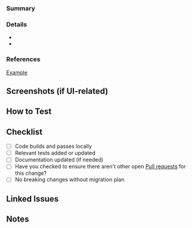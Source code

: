 ### Summary

<!-- Concise summary of what this PR does and why -->

### Details

- <!-- e.g., Added validation logic for user signup -->
- <!-- e.g., Refactored payment service to use async/await -->

### References

[Example](www.google.com)

## Screenshots (if UI-related)

<!-- Optional: Add before/after screenshots or leave N/A -->

## How to Test

<!-- Steps for a teammate to verify the change -->
<!-- e.g., Login > Go to Dashboard > Click "Sync Data" -->

## Checklist

- [ ] Code builds and passes locally
- [ ] Relevant tests added or updated
- [ ] Documentation updated (if needed)
- [ ] Have you checked to ensure there aren't other open [Pull requests](../../../pulls) for this change?
- [ ] No breaking changes without migration plan

## Linked Issues

<!-- e.g., Closes #42, Related to #77 -->

## Notes

<!-- Optional: Anything reviewers should pay attention to -->
